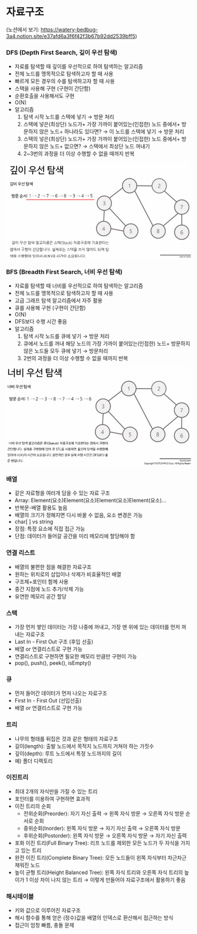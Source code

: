 # 자료구조

(노션에서 보기: https://watery-bedbug-3a4.notion.site/e37afd6a3f6f42f3b67b92dd2539bff5)

### DFS (Depth First Search, 깊이 우선 탐색)

- 자료를 탐색할 때 깊이를 우선적으로 하여 탐색하는 알고리즘
- 전체 노드를 맹목적으로 탐색하고자 할 때 사용
- 빠르게 모든 경우의 수를 탐색하고자 할 때 사용
- 스택을 사용해 구현 (구현이 간단함)
- 순환호출을 사용해서도 구현
- O(N)
- 알고리즘
    1. 탐색 시작 노드를 스택에 넣기 → 방문 처리
    2. 스택에 넣은(최상단) 노드가+
    가장 가까이 붙어있는(인접한) 노드 중에서+
    방문하지 않은 노드+
    하나라도 있다면? → 이 노드를 스택에 넣기 → 방문 처리
    3. 스택의 넣은(최상단) 노드가+
    가장 가까이 붙어있는(인접한) 노드 중에서+
    방문하지 않은 노드+
    없으면? → 스택에서 최상단 노드 꺼내기
    4. 2~3번의 과정을 더 이상 수행할 수 없을 때까지 반복

![Untitled](https://github.com/JiHyeong-Hong/note/blob/master/images/%EC%9E%90%EB%A3%8C%EA%B5%AC%EC%A1%B0/Untitled.png)


### BFS (Breadth First Search, 너비 우선 탐색)

- 자료를 탐색할 때 너비를 우선적으로 하여 탐색하는 알고리즘
- 전체 노드를 맹목적으로 탐색하고자 할 때 사용
- 고급 그래프 탐색 알고리즘에서 자주 활용
- 큐를 사용해 구현 (구현이 간단함)
- O(N)
- DFS보다 수행 시간 좋음
- 알고리즘
    1. 탐색 시작 노드를 큐에 넣기 → 방문 처리
    2. 큐에서 노드를 꺼내 해당 노드의 
    가장 가까이 붙어있는(인접한) 노드+
    방문하지 않은 노드들 모두 큐에 넣기 → 방문처리
    3. 2번의 과정을 더 이상 수행할 수 없을 때까지 반복

![Untitled](https://github.com/JiHyeong-Hong/note/blob/master/images/%EC%9E%90%EB%A3%8C%EA%B5%AC%EC%A1%B0/Untitled%201.png)

### 배열

- 같은 자료형을 여러개 담을 수 있는 자료 구조
- Array:  Element(요소)Element(요소)Element(요소)Element(요소)...
- 반복문-배열 활용도 높음
- 배열의 크기가 정해지면 다시 바꿀 수 없음, 요소 변경은 가능
- char[ ] vs string
- 장점: 특정 요소에 직접 접근 가능
- 단점: 데이터가 들어갈 공간을 미리 메모리에 할당해야 함

### 연결 리스트

- 배열의 불편한 점을 해결한 자료구조
- 원하는 위치로의 삽입이나 삭제가 비효율적인 배열
- 구조체+포인터 함께 사용
- 중간 지점에 노드 추가/삭제 가능
- 유연한 메모리 공간 할당

### 스택

- 가장 먼저 쌓인 데이터는 가장 나중에 꺼내고, 가장 맨 위에 있는 데이터를 먼저 꺼내는 자료구조
- Last In - First Out 구조 (후입 선출)
- 배열 or 연결리스트로 구현 가능
- 연결리스트로 구현하면 필요한 메모리 만큼만 구현이 가능
- pop(), push(), peek(), isEmpty()

### 큐

- 먼저 들어간 데이터가 먼저 나오는 자료구조
- First In - First Out (선입선출)
- 배열 or 연결리스트로 구현 가능

### 트리

- 나무의 형태를 뒤집은 것과 같은 형태의 자료구조
- 길이(length): 출발 노드에서 목적지 노드까지 거쳐야 하는 가짓수
- 깊이(depth): 루트 노드에서 특정 노드까지의 길이
- 예) 폴더 디렉토리

### 이진트리

- 최대 2개의 자식만을 가질 수 있는 트리
- 포인터를 이용하여 구현하면 효과적
- 이진 트리의 순회
    - 전위순회(Preorder): 자기 자신 출력 → 왼쪽 자식 방문 → 오른쪽 자식 방문 순서로 순회
    - 중위순회(Inorder): 왼쪽 자식 방문 → 자기 자신 출력 → 오른쪽 자식 방문
    - 후위순회(Postorder): 왼쪽 자식 방문 → 오른쪽 자식 방문 → 자기 자신 출력
- 포화 이진 트리(Full Binary Tree): 리프 노드를 제외한 모든 노드가 두 자식을 가지고 있는 트리
- 완전 이진 트리(Complete Binary Tree): 모든 노드들이 왼쪽 자식부터 차근차근 채워진 노드
- 높이 균형 트리(Height Balanced Tree): 왼쪽 자식 트리와 오른쪽 자식 트리의 높이가 1 이상 차이 나지 않는 트리 → 이렇게 만들어야 자료구조에서 활용하기 좋음

### 해시테이블

- 키와 값으로 이루어진 자료구조  
- 해시 함수를 통해 얻은 (정수)값을 배열의 인덱스로 환산해서 접근하는 방식  
- 접근이 엄청 빠름, 충돌 문제
